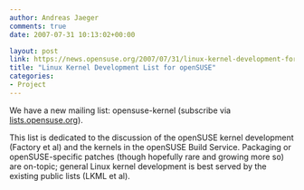 ```yaml
---
author: Andreas Jaeger
comments: true
date: 2007-07-31 10:13:02+00:00

layout: post
link: https://news.opensuse.org/2007/07/31/linux-kernel-development-for-opensuse/
title: "Linux Kernel Development List for openSUSE"
categories:
- Project
---
```

We have a new mailing list: opensuse-kernel (subscribe via [lists.opensuse.org](http://lists.opensuse.org/)).

This list is dedicated to the discussion of the openSUSE kernel development (Factory et al) and the kernels in the openSUSE Build Service. Packaging or openSUSE-specific patches (though hopefully rare and growing more so) are on-topic; general Linux kernel development is best served by the existing public lists (LKML et al).		
